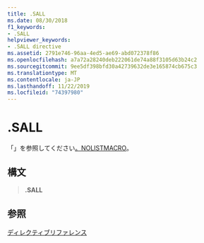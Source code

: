 ```yaml
---
title: .SALL
ms.date: 08/30/2018
f1_keywords:
- .SALL
helpviewer_keywords:
- .SALL directive
ms.assetid: 2791e746-96aa-4ed5-ae69-abd072378f86
ms.openlocfilehash: a7a72a28240deb222061de74a88f3105d63b24c2
ms.sourcegitcommit: 9ee5df398bfd30a42739632de3e165874cb675c3
ms.translationtype: MT
ms.contentlocale: ja-JP
ms.lasthandoff: 11/22/2019
ms.locfileid: "74397980"
---
```

# <a name="sall"></a>.SALL

「」を参照してください[。NOLISTMACRO](../../assembler/masm/dot-nolistmacro.md)。

## <a name="syntax"></a>構文

> **.SALL**

## <a name="see-also"></a>参照

[ディレクティブリファレンス](directives-reference.md)
